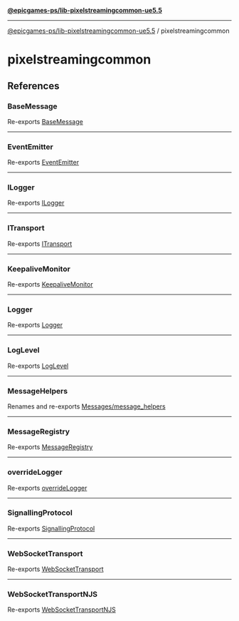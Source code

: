[**@epicgames-ps/lib-pixelstreamingcommon-ue5.5**](../README.md)

***

[@epicgames-ps/lib-pixelstreamingcommon-ue5.5](../README.md) / pixelstreamingcommon

# pixelstreamingcommon

## References

### BaseMessage

Re-exports [BaseMessage](../Messages/base_message/interfaces/BaseMessage.md)

***

### EventEmitter

Re-exports [EventEmitter](../Event/EventEmitter/classes/EventEmitter.md)

***

### ILogger

Re-exports [ILogger](../Logger/Logger/interfaces/ILogger.md)

***

### ITransport

Re-exports [ITransport](../Transport/ITransport/interfaces/ITransport.md)

***

### KeepaliveMonitor

Re-exports [KeepaliveMonitor](../Protocol/KeepaliveMonitor/classes/KeepaliveMonitor.md)

***

### Logger

Re-exports [Logger](../Logger/Logger/variables/Logger.md)

***

### LogLevel

Re-exports [LogLevel](../Logger/Logger/enumerations/LogLevel.md)

***

### MessageHelpers

Renames and re-exports [Messages/message_helpers](../Messages/message_helpers/README.md)

***

### MessageRegistry

Re-exports [MessageRegistry](../Messages/message_registry/variables/MessageRegistry.md)

***

### overrideLogger

Re-exports [overrideLogger](../Logger/Logger/functions/overrideLogger.md)

***

### SignallingProtocol

Re-exports [SignallingProtocol](../Protocol/SignallingProtocol/classes/SignallingProtocol.md)

***

### WebSocketTransport

Re-exports [WebSocketTransport](../Transport/WebSocketTransport/classes/WebSocketTransport.md)

***

### WebSocketTransportNJS

Re-exports [WebSocketTransportNJS](../Transport/WebSocketTransportNJS/classes/WebSocketTransportNJS.md)
